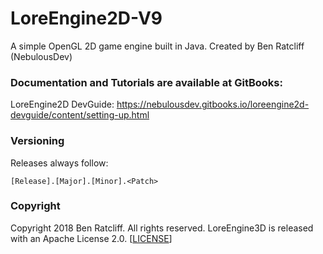 # LoreEngine2D-V9
A simple OpenGL 2D game engine built in Java.
Created by Ben Ratcliff (NebulousDev)

### Documentation and Tutorials are available at GitBooks:
LoreEngine2D DevGuide: https://nebulousdev.gitbooks.io/loreengine2d-devguide/content/setting-up.html

### Versioning

Releases always follow:

    [Release].[Major].[Minor].<Patch>


### Copyright

Copyright 2018 Ben Ratcliff. All rights reserved.
LoreEngine3D is released with an Apache License 2.0. [[LICENSE](LICENSE.txt)]

